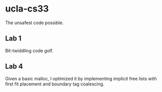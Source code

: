 # ucla-cs33

The unsafest code possible.

## Lab 1

Bit-twiddling code golf.

## Lab 4

Given a basic malloc, I optimized it by implementing implicit free lists with first fit placement and boundary tag coalescing.

